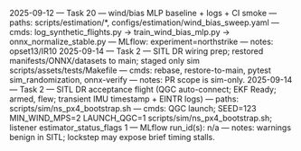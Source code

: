 2025-09-12 — Task 20 — wind/bias MLP baseline + logs + CI smoke — paths: scripts/estimation/*, configs/estimation/wind_bias_sweep.yaml — cmds: log_synthetic_flights.py → train_wind_bias_mlp.py → onnx_normalize_stable.py — MLflow: experiment=northstrike — notes: opset13/IR10
2025-09-14 — Task 2 — SITL DR wiring prep; restored manifests/ONNX/datasets to main; staged only sim scripts/assets/tests/Makefile — cmds: rebase, restore-to-main, pytest sim_randomization, onnx-verify — notes: PR scope is sim-only.
2025-09-14 — Task 2 — SITL DR acceptance flight (QGC auto-connect; EKF Ready; armed, flew; transient IMU timestamp + EINTR logs) — paths: scripts/sim/ns_px4_bootstrap.sh — cmds: QGC launch; SEED=123 MIN_WIND_MPS=2 LAUNCH_QGC=1 scripts/sim/ns_px4_bootstrap.sh; listener estimator_status_flags 1 — MLflow run_id(s): n/a — notes: warnings benign in SITL; lockstep may expose brief timing stalls.
